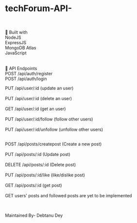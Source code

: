 # techForum-API-
<br><br>
🔄 Built with  <br>
NodeJS<br>
ExpressJS<br>
MongoDB Atlas<br>
JavaScript<br>
<br><br>
🔱 API Endpoints <br>
POST     /api/auth/register<br>
POST     /api/auth/login<br>

PUT      /api/user/:id           (update an user)   <br> <br>
PUT      /api/user/:id           (delete an user)  <br><br>
GET      /api/user/:id           (get an user) <br><br>
PUT      /api/user/:id/follow    (follow other users)   <br><br>
PUT      /api/user/:id/unfollow  (unfollow other users)<br><br>

POST     /api/posts/createpost            (Create a new post)  <br><br>
PUT      /api/posts/:id                   (Update post)    <br><br>
DELETE   /api/posts/:id                   (Delete post)   <br><br>
PUT      /api/posts/:id/like              (like/dislike post)  <br><br>
GET      /api/posts/:id                   (get post)   <br><br>
GET       users' posts and followed posts are yet to be implemented <br>
<br><br>



Maintained By-
Debtanu Dey
